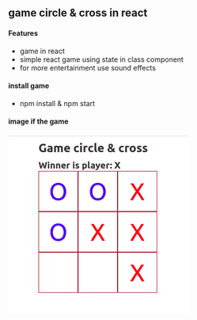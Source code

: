 ## game circle & cross in react

#### Features
* game in react
* simple react game using state in class component
* for more entertainment use sound effects

#### install game
* npm install & npm start

#### image if the game

<img src='image.png' alt='img' />